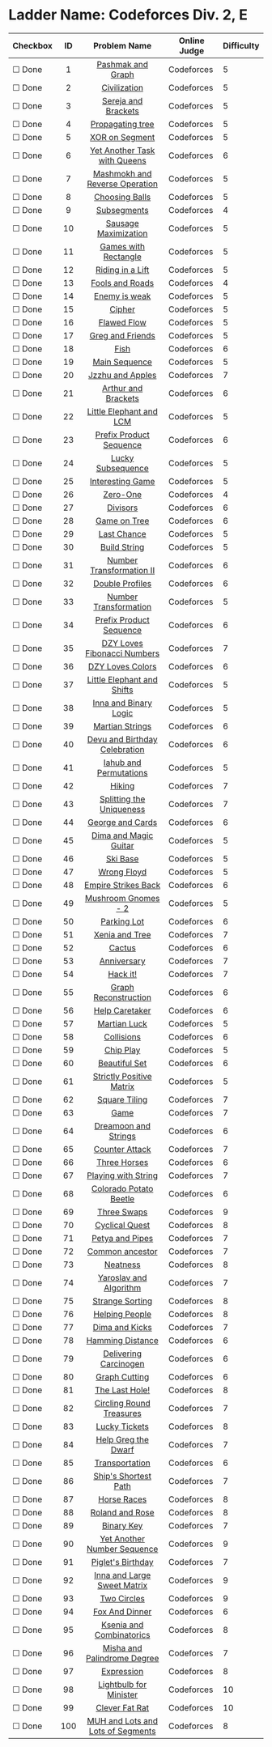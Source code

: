 # Ladder Name: Codeforces Div. 2, E

| Checkbox | ID  | Problem Name | Online Judge | Difficulty |
|---|:---:|:---:|---|---|
|&#9744; Done|1|[Pashmak and Graph](http://codeforces.com/problemset/problem/459/E)|Codeforces|5|
|&#9744; Done|2|[Civilization](http://codeforces.com/problemset/problem/455/C)|Codeforces|5|
|&#9744; Done|3|[Sereja and Brackets](http://codeforces.com/problemset/problem/380/C)|Codeforces|5|
|&#9744; Done|4|[Propagating tree](http://codeforces.com/problemset/problem/383/C)|Codeforces|5|
|&#9744; Done|5|[XOR on Segment](http://codeforces.com/problemset/problem/242/E)|Codeforces|5|
|&#9744; Done|6|[Yet Another Task with Queens](http://codeforces.com/problemset/problem/131/E)|Codeforces|6|
|&#9744; Done|7|[Mashmokh and Reverse Operation](http://codeforces.com/problemset/problem/414/C)|Codeforces|5|
|&#9744; Done|8|[Choosing Balls](http://codeforces.com/problemset/problem/264/C)|Codeforces|5|
|&#9744; Done|9|[Subsegments](http://codeforces.com/problemset/problem/69/E)|Codeforces|4|
|&#9744; Done|10|[Sausage Maximization](http://codeforces.com/problemset/problem/282/E)|Codeforces|5|
|&#9744; Done|11|[Games with Rectangle](http://codeforces.com/problemset/problem/128/C)|Codeforces|5|
|&#9744; Done|12|[Riding in a Lift](http://codeforces.com/problemset/problem/479/E)|Codeforces|5|
|&#9744; Done|13|[Fools and Roads](http://codeforces.com/problemset/problem/191/C)|Codeforces|4|
|&#9744; Done|14|[Enemy is weak](http://codeforces.com/problemset/problem/61/E)|Codeforces|5|
|&#9744; Done|15|[Cipher](http://codeforces.com/problemset/problem/156/C)|Codeforces|5|
|&#9744; Done|16|[Flawed Flow](http://codeforces.com/problemset/problem/269/C)|Codeforces|5|
|&#9744; Done|17|[Greg and Friends](http://codeforces.com/problemset/problem/295/C)|Codeforces|5|
|&#9744; Done|18|[Fish](http://codeforces.com/problemset/problem/16/E)|Codeforces|6|
|&#9744; Done|19|[Main Sequence](http://codeforces.com/problemset/problem/286/C)|Codeforces|5|
|&#9744; Done|20|[Jzzhu and Apples](http://codeforces.com/problemset/problem/449/C)|Codeforces|7|
|&#9744; Done|21|[Arthur and Brackets](http://codeforces.com/problemset/problem/508/E)|Codeforces|6|
|&#9744; Done|22|[Little Elephant and LCM](http://codeforces.com/problemset/problem/258/C)|Codeforces|5|
|&#9744; Done|23|[Prefix Product Sequence](http://codeforces.com/problemset/problem/487/C)|Codeforces|6|
|&#9744; Done|24|[Lucky Subsequence](http://codeforces.com/problemset/problem/145/C)|Codeforces|5|
|&#9744; Done|25|[Interesting Game](http://codeforces.com/problemset/problem/87/C)|Codeforces|5|
|&#9744; Done|26|[Zero-One](http://codeforces.com/problemset/problem/135/C)|Codeforces|4|
|&#9744; Done|27|[Divisors](http://codeforces.com/problemset/problem/448/E)|Codeforces|6|
|&#9744; Done|28|[Game on Tree](http://codeforces.com/problemset/problem/280/C)|Codeforces|6|
|&#9744; Done|29|[Last Chance](http://codeforces.com/problemset/problem/137/E)|Codeforces|5|
|&#9744; Done|30|[Build String](http://codeforces.com/problemset/problem/237/E)|Codeforces|5|
|&#9744; Done|31|[Number Transformation II](http://codeforces.com/problemset/problem/346/C)|Codeforces|6|
|&#9744; Done|32|[Double Profiles](http://codeforces.com/problemset/problem/154/C)|Codeforces|6|
|&#9744; Done|33|[Number Transformation](http://codeforces.com/problemset/problem/251/C)|Codeforces|5|
|&#9744; Done|34|[Prefix Product Sequence](http://codeforces.com/problemset/problem/488/E)|Codeforces|6|
|&#9744; Done|35|[DZY Loves Fibonacci Numbers](http://codeforces.com/problemset/problem/446/C)|Codeforces|7|
|&#9744; Done|36|[DZY Loves Colors](http://codeforces.com/problemset/problem/444/C)|Codeforces|6|
|&#9744; Done|37|[Little Elephant and Shifts](http://codeforces.com/problemset/problem/220/C)|Codeforces|5|
|&#9744; Done|38|[Inna and Binary Logic](http://codeforces.com/problemset/problem/400/E)|Codeforces|5|
|&#9744; Done|39|[Martian Strings](http://codeforces.com/problemset/problem/149/E)|Codeforces|6|
|&#9744; Done|40|[Devu and Birthday Celebration](http://codeforces.com/problemset/problem/439/E)|Codeforces|6|
|&#9744; Done|41|[Iahub and Permutations](http://codeforces.com/problemset/problem/340/E)|Codeforces|5|
|&#9744; Done|42|[Hiking](http://codeforces.com/problemset/problem/489/E)|Codeforces|7|
|&#9744; Done|43|[Splitting the Uniqueness](http://codeforces.com/problemset/problem/297/C)|Codeforces|7|
|&#9744; Done|44|[George and Cards](http://codeforces.com/problemset/problem/387/E)|Codeforces|6|
|&#9744; Done|45|[Dima and Magic Guitar](http://codeforces.com/problemset/problem/366/E)|Codeforces|5|
|&#9744; Done|46|[Ski Base](http://codeforces.com/problemset/problem/91/C)|Codeforces|5|
|&#9744; Done|47|[Wrong Floyd](http://codeforces.com/problemset/problem/350/E)|Codeforces|5|
|&#9744; Done|48|[Empire Strikes Back](http://codeforces.com/problemset/problem/300/E)|Codeforces|6|
|&#9744; Done|49|[Mushroom Gnomes - 2](http://codeforces.com/problemset/problem/138/C)|Codeforces|5|
|&#9744; Done|50|[Parking Lot](http://codeforces.com/problemset/problem/219/E)|Codeforces|6|
|&#9744; Done|51|[Xenia and Tree](http://codeforces.com/problemset/problem/342/E)|Codeforces|7|
|&#9744; Done|52|[Cactus](http://codeforces.com/problemset/problem/231/E)|Codeforces|6|
|&#9744; Done|53|[Anniversary](http://codeforces.com/problemset/problem/226/C)|Codeforces|7|
|&#9744; Done|54|[Hack it!](http://codeforces.com/problemset/problem/468/C)|Codeforces|7|
|&#9744; Done|55|[Graph Reconstruction](http://codeforces.com/problemset/problem/329/C)|Codeforces|6|
|&#9744; Done|56|[Help Caretaker](http://codeforces.com/problemset/problem/142/C)|Codeforces|6|
|&#9744; Done|57|[Martian Luck](http://codeforces.com/problemset/problem/216/E)|Codeforces|5|
|&#9744; Done|58|[Collisions](http://codeforces.com/problemset/problem/34/E)|Codeforces|6|
|&#9744; Done|59|[Chip Play](http://codeforces.com/problemset/problem/89/C)|Codeforces|5|
|&#9744; Done|60|[Beautiful Set](http://codeforces.com/problemset/problem/364/C)|Codeforces|6|
|&#9744; Done|61|[Strictly Positive Matrix](http://codeforces.com/problemset/problem/402/E)|Codeforces|5|
|&#9744; Done|62|[Square Tiling](http://codeforces.com/problemset/problem/432/E)|Codeforces|7|
|&#9744; Done|63|[Game](http://codeforces.com/problemset/problem/277/C)|Codeforces|7|
|&#9744; Done|64|[Dreamoon and Strings](http://codeforces.com/problemset/problem/476/E)|Codeforces|6|
|&#9744; Done|65|[Counter Attack](http://codeforces.com/problemset/problem/190/E)|Codeforces|7|
|&#9744; Done|66|[Three Horses](http://codeforces.com/problemset/problem/271/E)|Codeforces|6|
|&#9744; Done|67|[Playing with String](http://codeforces.com/problemset/problem/305/E)|Codeforces|7|
|&#9744; Done|68|[Colorado Potato Beetle](http://codeforces.com/problemset/problem/243/C)|Codeforces|6|
|&#9744; Done|69|[Three Swaps](http://codeforces.com/problemset/problem/339/E)|Codeforces|9|
|&#9744; Done|70|[Cyclical Quest](http://codeforces.com/problemset/problem/235/C)|Codeforces|8|
|&#9744; Done|71|[Petya and Pipes](http://codeforces.com/problemset/problem/362/E)|Codeforces|7|
|&#9744; Done|72|[Common ancestor](http://codeforces.com/problemset/problem/49/E)|Codeforces|7|
|&#9744; Done|73|[Neatness](http://codeforces.com/problemset/problem/359/E)|Codeforces|8|
|&#9744; Done|74|[Yaroslav and Algorithm](http://codeforces.com/problemset/problem/301/C)|Codeforces|7|
|&#9744; Done|75|[Strange Sorting](http://codeforces.com/problemset/problem/484/C)|Codeforces|8|
|&#9744; Done|76|[Helping People](http://codeforces.com/problemset/problem/494/C)|Codeforces|8|
|&#9744; Done|77|[Dima and Kicks](http://codeforces.com/problemset/problem/358/E)|Codeforces|7|
|&#9744; Done|78|[Hamming Distance](http://codeforces.com/problemset/problem/193/C)|Codeforces|6|
|&#9744; Done|79|[Delivering Carcinogen](http://codeforces.com/problemset/problem/198/C)|Codeforces|6|
|&#9744; Done|80|[Graph Cutting](http://codeforces.com/problemset/problem/405/E)|Codeforces|6|
|&#9744; Done|81|[The Last Hole!](http://codeforces.com/problemset/problem/274/C)|Codeforces|8|
|&#9744; Done|82|[Circling Round Treasures](http://codeforces.com/problemset/problem/375/C)|Codeforces|7|
|&#9744; Done|83|[Lucky Tickets](http://codeforces.com/problemset/problem/333/C)|Codeforces|8|
|&#9744; Done|84|[Help Greg the Dwarf](http://codeforces.com/problemset/problem/98/C)|Codeforces|7|
|&#9744; Done|85|[Transportation](http://codeforces.com/problemset/problem/203/E)|Codeforces|6|
|&#9744; Done|86|[Ship's Shortest Path](http://codeforces.com/problemset/problem/75/E)|Codeforces|7|
|&#9744; Done|87|[Horse Races](http://codeforces.com/problemset/problem/95/D)|Codeforces|8|
|&#9744; Done|88|[Roland and Rose](http://codeforces.com/problemset/problem/460/E)|Codeforces|8|
|&#9744; Done|89|[Binary Key](http://codeforces.com/problemset/problem/332/E)|Codeforces|7|
|&#9744; Done|90|[Yet Another Number Sequence](http://codeforces.com/problemset/problem/392/C)|Codeforces|9|
|&#9744; Done|91|[Piglet's Birthday](http://codeforces.com/problemset/problem/248/E)|Codeforces|7|
|&#9744; Done|92|[Inna and Large Sweet Matrix](http://codeforces.com/problemset/problem/390/E)|Codeforces|9|
|&#9744; Done|93|[Two Circles](http://codeforces.com/problemset/problem/363/E)|Codeforces|9|
|&#9744; Done|94|[Fox And Dinner](http://codeforces.com/problemset/problem/510/E)|Codeforces|6|
|&#9744; Done|95|[Ksenia and Combinatorics](http://codeforces.com/problemset/problem/382/E)|Codeforces|8|
|&#9744; Done|96|[Misha and Palindrome Degree](http://codeforces.com/problemset/problem/501/E)|Codeforces|7|
|&#9744; Done|97|[Expression](http://codeforces.com/problemset/problem/58/E)|Codeforces|8|
|&#9744; Done|98|[Lightbulb for Minister](http://codeforces.com/problemset/problem/394/E)|Codeforces|10|
|&#9744; Done|99|[Clever Fat Rat](http://codeforces.com/problemset/problem/185/C)|Codeforces|10|
|&#9744; Done|100|[MUH and Lots and Lots of Segments](http://codeforces.com/problemset/problem/471/E)|Codeforces|8|
